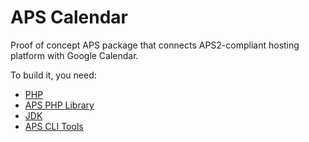 APS Calendar
============

Proof of concept APS package that connects APS2-compliant hosting platform with Google Calendar.

To build it, you need:

- [PHP](http://php.net/downloads.php)
- [APS PHP Library](http://doc.apsstandard.org/tools/php-lib/#php-runtime-download)
- [JDK](http://www.oracle.com/technetwork/java/javase/downloads/jdk8-downloads-2133151.html)
- [APS CLI Tools](http://doc.apsstandard.org/tools/cli-tools/#download)
